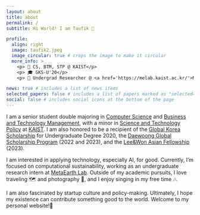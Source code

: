 ```yaml
---
layout: about
title: about
permalink: /
subtitle: Hi World! I am Taufik 🙋

profile:
  align: right
  image: taufik2.jpeg
  image_circular: true # crops the image to make it circular
  more_info: >
    <p> 📝 CS, BTM, STP @ KAIST</p>
    <p> 🎓 GKS-U'20</p>
    <p> 🌱 Undergrad Researcher @ <a href='https://melab.kaist.ac.kr/'>MetaEarth Lab</a></p>

news: true # includes a list of news items
selected_papers: false # includes a list of papers marked as "selected={true}"
social: false # includes social icons at the bottom of the page
---
```


<p>I am a senior student double majoring in <a href="https://cs.kaist.ac.kr/">Computer Science</a> and <a href="https://btm.kaist.ac.kr/en/index.do">Business and Technology Management</a>, with a minor in <a href="https://stp.kaist.ac.kr/">Science and Technology Policy</a> at <a href="https://www.kaist.ac.kr/en/">KAIST</a>.  I am also honored to be a recipient of the <a href="http://niied.go.kr/user/nd35203.do">Global Korea Scholarship</a> for Undergraduate Degree 2020, the <a href="http://daewoongfoundation.or.kr/content/content2.asp?FolderName=sub02&filename=sub02_01">Daewoong Global Scholarship Program</a> (2022 and 2023), and the <a href="http://www.leewonfoundation.org/bin/minihome/neo_main758.htm?seq=9659&_aldo=154">Lee&Won Asian Fellowship</a> (2023).</p>

<p>I am interested in applying technology, especially AI, for good. Currently, I’m focused on computational sustainability, working as an undergraduate research intern at <a href='https://melab.kaist.ac.kr/'>MetaEarth Lab</a>. Outside of my academic pursuits, I love traveling 🗺️ and photography 📸, and I enjoy singing in my free time 🎶.</p>

<p>I am also fascinated by startup culture and policy-making. Ultimately, I hope my existence can contribute something good to the world. Welcome to my personal website!😬</p>

